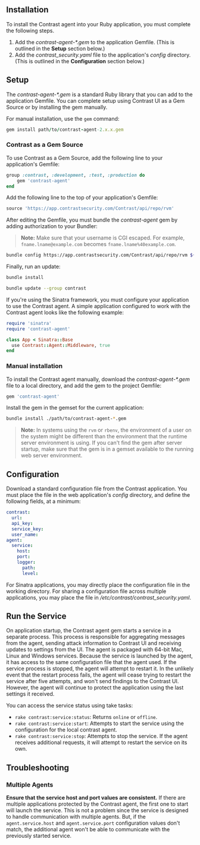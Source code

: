 <!--
title: "Ruby Agent Installation"
description: "Installing the Ruby Agent"
tags: "Ruby on Rails agent installation"
-->

## Installation 

To install the Contrast agent into your Ruby application, you must complete the following steps.  

1. Add the <i>contrast-agent-*.gem</i> to the application Gemfile. (This is outlined in the <b>Setup</b> section below.) 
2. Add the *contrast_security.yaml* file to the application's *config* directory. (This is outlined in the **Configuration** section below.)

## Setup

The <i>contrast-agent-*.gem</i> is a standard Ruby library that you can add to the application Gemfile. You can complete setup using Contrast UI as a Gem Source or by installing the gem manually. 

For manual installation, use the `gem` command:

``` ruby
gem install path/to/contrast-agent-2.x.x.gem
```

### Contrast as a Gem Source

To use Contrast as a Gem Source, add the following line to your application's Gemfile:

``` ruby
group :contrast, :development, :test, :production do
    gem 'contrast-agent'
end
```

Add the following line to the top of your application's Gemfile:

``` ruby
source 'https://app.contrastsecurity.com/Contrast/api/repo/rvm'
```

After editing the Gemfile, you must bundle the *contrast-agent* gem by adding authorization to your Bundler:

> **Note:** Make sure that your username is CGI escaped. For example, `fname.lname@example.com` becomes `fname.lname%40example.com`.

``` bash
bundle config https://app.contrastsecurity.com/Contrast/api/repo/rvm ${username}:${service_key}
```

Finally, run an update:

``` bash
bundle install
```

``` bash
bundle update --group contrast
```

If you're using the Sinatra framework, you must configure your application to use the Contrast agent. A simple application configured to work with the Contrast agent looks like the following example:

``` ruby
require 'sinatra'
require 'contrast-agent'

class App < Sinatra::Base
  use Contrast::Agent::Middleware, true
end
```

### Manual installation

To install the Contrast agent manually, download the <i>contrast-agent-*.gem</i> file to a local directory, and add the gem to the project Gemfile:

``` ruby
gem 'contrast-agent'
```

Install the gem in the gemset for the current application:

``` bash
bundle install ./path/to/contrast-agent-*.gem
``` 

> **Note:** In systems using the `rvm` or `rbenv`, the environment of a user on the system might be different than the environment that the runtime server environment is using. If you can't find the gem after server startup, make sure that the gem is in a gemset available to the running web server environment. 

## Configuration

Download a standard configuration file from the Contrast application. You must place the file in the web application's *config* directory, and define the following fields, at a minimum:

``` yaml
contrast:
  url: 
  api_key:
  service_key:
  user_name:
agent:
  service:
    host: 
    port:
    logger:
      path: 
      level:
```

For Sinatra applications, you may directly place the configuration file in the working directory. For sharing a configuration file across multiple applications, you may place the file in */etc/contrast/contrast_security.yaml*.

## Run the Service

On application startup, the Contrast agent gem starts a service in a separate process. This process is responsible for aggregating messages from the agent, sending attack information to Contrast UI and receiving updates to settings from the UI. The agent is packaged with 64-bit Mac, Linux and Windows services. Because the service is launched by the agent, it has access to the same configuration file that the agent used. If the service process is stopped, the agent will attempt to restart it. In the unlikely event that the restart process fails, the agent will cease trying to restart the service after five attempts, and won't send findings to the Contrast UI. However, the agent will continue to protect the application using the last settings it received. 

You can access the service status using take tasks:

* `rake contrast:service:status`: Returns `online` or `offline`.
* `rake contrast:service:start`: Attempts to start the service using the configuration for the local contrast agent.
* `rake contrast:service:stop`: Attempts to stop the service. If the agent receives additional requests, it will attempt to restart the service on its own.

## Troubleshooting 

### Multiple Agents

**Ensure that the service host and port values are consistent.** If there are multiple applications protected by the Contrast agent, the first one to start will launch the service. This is not a problem since the service is designed to handle communication with multiple agents. But, if the `agent.service.host` and `agent.service.port` configuration values don't match,  the additional agent won't be able to communicate with the previously started service.
